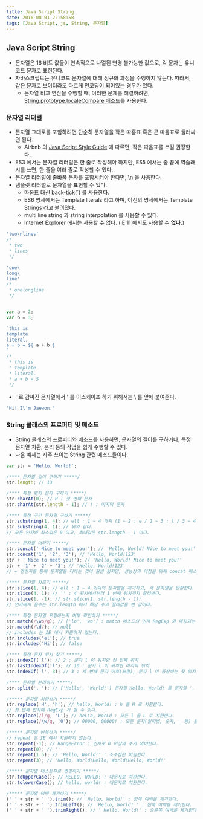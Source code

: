 ```yaml
---
title: Java Script String
date: 2016-08-01 22:58:58
tags: [Java Script, js, String, 문자열]
---
```

## Java Script String
- 문자열은 16 비트 값들이 연속적으로 나열된 변경 불가능한 값으로, 각 문자는 유니코드 문자로 표현된다.
- 자바스크립트는 유니코드 문자열에 대해 정규화 과정을 수행하지 않는다. 따라서, 같은 문자로 보이더라도 다르게 인코딩이 되어있는 경우가 있다.
  - 문자열 비교 연산을 수행할 때, 이러한 문제를 해결하려면, [String.prototype.localeCompare 메소드](https://developer.mozilla.org/en-US/docs/Web/JavaScript/Reference/Global_Objects/String/localeCompare)를 사용한다.

### 문자열 리터럴
- 문자열 그대로를 포함하려면 단순히 문자열을 작은 따홈표 혹은 큰 따옴표로 둘러싸면 된다.
  - Airbnb 의 [Java Script Style Guide](https://github.com/airbnb/javascript#strings) 에 따르면, 작은 따옴표를 쓰길 권장한다.
- ES3 에서는 문자열 리터럴은 한 줄로 작성해야 하지만, ES5 에서는 줄 끝에 역슬래시를 쓰면, 한 줄을 여러 줄로 작성할 수 있다.
- 문자열 리터럴에 줄바꿈 문자를 포함시켜야 한다면, \n 을 사용한다.
- 템플릿 리터럴로 문자열을 표현할 수 있다.
  - 따옴표 대신 back-tick(\`) 를 사용한다.
  - ES6 명세에서는 Template literals 라고 하며, 이전의 명세에서는 Template Strings 라고 불려졌다.
  - multi line string 과 string interpolation 를 사용할 수 있다.
  - Internet Explorer 에서는 사용할 수 없다. (IE 11 에서도 사용할 수 **없다.**)

```js
'two\nlines'
/*
 * two
 * lines
 */

'one\
long\
line'
/*
 * onelongline
 */


var a = 2;
var b = 3;

`this is
template
literal.
a + b = ${ a + b }
`
/*
 * this is
 * template
 * literal.
 * a + b = 5
 */
```

- ''로 감싸진 문자열에서 ' 를 이스케이프 하기 위해서는 \ 를 앞에 붙여준다.

```js
'Hi! I\'m Jaewon.'
```

### String 클래스의 프로퍼티 및 메소드
- String 클래스의 프로퍼티와 메소드를 사용하면, 문자열의 길이를 구하거나, 특정 문자열 치환, 분리 등의 작업을 쉽게 수행할 수 있다.
- 다음 예제는 자주 쓰이는 String 관련 메소드들이다.

```js
var str = 'Hello, World!';

/**** 문자열 길이 구하기 *****/
str.length; // 13

/**** 특정 위치 문자 구하기 *****/
str.charAt(0); // H : 첫 번째 문자
str.charAt(str.length - 1); // ! : 마지막 문자

/**** 특정 구간 문자열 구하기 *****/
str.substring(1, 4); // ell : 1 ~ 4 까지 (1 ~ 2 : e / 2 ~ 3 : l / 3 ~ 4 : l) String 객체의 부분 집합을 반환한다.
str.substring(4, 1); // 위와 같다.
// 모든 인자의 최소값은 0 이고, 최대값은 str.length - 1 이다.

/**** 문자열 더하기 *****/
str.concat(' Nice to meet you!'); // 'Hello, World! Nice to meet you!'
str.concat('1', '2', '3'); // 'Hello, World!123'
str + ' Nice to meet you!'); // 'Hello, World! Nice to meet you!'
str + '1' + '2' + '3'; // 'Hello, World!123'
// + 연산자를 통해 문자열을 더하는 것이 훨씬 쉽지만, 성능상의 이점을 위해 concat 메소드를 이용하길 권장한다.

/**** 문자열 자르기 *****/
str.slice(1, 4); // ell : 1 ~ 4 이외의 문자열을 제거하고, 새 문자열을 반환한다.
str.slice(4, 1); // '' : 4 위치에서부터 1 번째 위치까지 잘라낸다.
str.slice(1, -1); // str.slice(1, str.length - 1);
// 인자에서 음수는 str.length 에서 해당 수의 절대값을 뺀 값이다.

/**** 특정 문자열 포함하는지 여부 확인하기 *****/
str.match(/\wo/g); // ['lo', 'wo'] : match 메소드의 인자 RegExp 와 매칭되는 문자열을 배열로 반환한다.
str.match(/\d/); // null
// includes 는 IE 에서 지원하지 않는다.
str.includes('el'); // true
str.includes('Hi'); // false

/**** 특정 문자 위치 찾기 *****/
str.indexOf('l'); // 2 : 문자 l 이 위치한 첫 번째 위치
str.lastIndexOf('l'); // 10 : 문자 l 이 위치한 마지막 위치
str.indexOf('l', 3); // 3 : 세 번째 문자 이후(포함), 문자 l 이 등장하는 첫 위치

/**** 문자열 분리하기 *****/
str.split(', '); // ['Hello', 'World!'] 문자열 Hello, World! 를 문자열 ', ' 로 구분하고, 이를 배열로 반환한다.

/***** 문자열 치환하기 *****/
str.replace('H', 'h'); // hello, World! : h 를 H 로 치환한다.
// 첫 번째 인자에 RegExp 가 올 수 있다.
str.replace(/l/g, 'L'); // heLLo, WorLd : 모든 l 을 L 로 치환한다.
str.replace(/\w/g, '0'); // 00000, 00000! : 모든 문자(알파벳, 숫자, _ 등) 를 0 으로 치환한다.

/***** 문자열 반복하기 *****/
// repeat 은 IE 에서 지원하지 않는다.
str.repeat(-1); // RangeError : 인자로 0 이상의 수가 와야한다.
str.repeat(0); // ''
str.repeat(1.5); // 'Hello, World!' : 소수점은 버림한다.
str.repeat(3); // 'Hello, World!Hello, World!Hello, World!'

/***** 문자열 대소문자로 변경하기 *****/
str.toUpperCase(); // HELLO, WORLD! : 대문자로 치환한다.
str.tolowerCase(); // hello, world! : 대문자로 치환한다.

/***** 문자열 여백 제거하기 *****/
(' ' + str + ' ').trim(); // 'Hello, World!' : 양쪽 여백을 제거한다.
(' ' + str + ' ').trimLeft(); // 'Hello, World! ' : 왼쪽 여백을 제거한다.
(' ' + str + ' ').trimRight(); // ' Hello, World!' : 오른쪽 여백을 제거한다.
```

